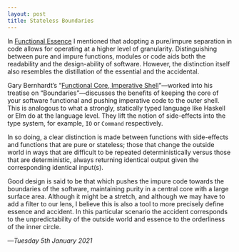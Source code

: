 ```yaml
---
layout: post
title: Stateless Boundaries
---
```


In [Functional Essence][fe] I mentioned that adopting a pure/impure separation in code allows for operating at a higher level of granularity. Distinguishing between pure and impure functions, modules or code aids both the readability and the design-ability of software. However, the distinction itself also resembles the distillation of the essential and the accidental.

Gary Bernhardt’s “[Functional Core, Imperative Shell][fcis]”—worked into his treatise on “Boundaries”—discusses the benefits of keeping the core of your software functional and pushing imperative code to the outer shell. This is analogous to what a strongly, statically typed language like Haskell or Elm do at the language level. They lift the notion of side-effects into the type system, for example, `IO` or `Command` respectively.

In so doing, a clear distinction is made between functions with side-effects and functions that are pure or stateless; those that change the outside world in ways that are difficult to be repeated deterministically versus those that are deterministic, always returning identical output given the corresponding identical input(s).

Good design is said to be that which pushes the impure code towards the boundaries of the software, maintaining purity in a central core with a large surface area. Although it might be a stretch, and although we may have to add a filter to our lens, I believe this is also a tool to more precisely define essence and accident. In this particular scenario the accident corresponds to the unpredictability of the outside world and essence to the orderliness of the inner circle.  

—*Tuesday 5th January 2021*

[fe]: https://www.crossingtheruby.com/2021/01/04/functional-essence.html
[fcis]: https://www.destroyallsoftware.com/screencasts/catalog/functional-core-imperative-shell
